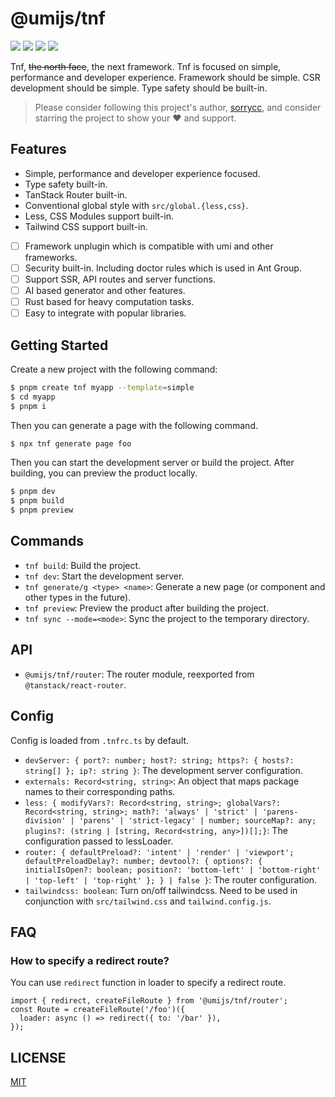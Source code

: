 # @umijs/tnf

[![](https://badgen.net/npm/v/@umijs/tnf)](https://www.npmjs.com/package/@umijs/tnf)
[![](https://badgen.net/npm/dm/@umijs/tnf)](https://www.npmjs.com/package/@umijs/tnf)
[![](https://github.com/umijs/tnf/actions/workflows/ci.yml/badge.svg)](https://github.com/umijs/tnf/actions/workflows/ci.yml)
[![](https://badgen.net/npm/license/umi)](https://www.npmjs.com/package/@umijs/tnf)

Tnf, ~~the north face~~, the next framework. Tnf is focused on simple, performance and developer experience. Framework should be simple. CSR development should be simple. Type safety should be built-in.

> Please consider following this project's author, [sorrycc](https://github.com/sorrycc), and consider starring the project to show your ❤️ and support.

## Features

- Simple, performance and developer experience focused.
- Type safety built-in.
- TanStack Router built-in.
- Conventional global style with `src/global.{less,css}`.
- Less, CSS Modules support built-in.
- Tailwind CSS support built-in.
- [ ] Framework unplugin which is compatible with umi and other frameworks.
- [ ] Security built-in. Including doctor rules which is used in Ant Group.
- [ ] Support SSR, API routes and server functions.
- [ ] AI based generator and other features.
- [ ] Rust based for heavy computation tasks.
- [ ] Easy to integrate with popular libraries.

## Getting Started

Create a new project with the following command:

```bash
$ pnpm create tnf myapp --template=simple
$ cd myapp
$ pnpm i
```

Then you can generate a page with the following command.

```bash
$ npx tnf generate page foo
```

Then you can start the development server or build the project. After building, you can preview the product locally.

```bash
$ pnpm dev
$ pnpm build
$ pnpm preview
```

## Commands

- `tnf build`: Build the project.
- `tnf dev`: Start the development server.
- `tnf generate/g <type> <name>`: Generate a new page (or component and other types in the future).
- `tnf preview`: Preview the product after building the project.
- `tnf sync --mode=<mode>`: Sync the project to the temporary directory.

## API

- `@umijs/tnf/router`: The router module, reexported from `@tanstack/react-router`.

## Config

Config is loaded from `.tnfrc.ts` by default.

- `devServer: { port?: number; host?: string; https?: { hosts?: string[] }; ip?: string }`: The development server configuration.
- `externals: Record<string, string>`: An object that maps package names to their corresponding paths.
- `less: { modifyVars?: Record<string, string>; globalVars?: Record<string, string>; math?: 'always' | 'strict' | 'parens-division' | 'parens' | 'strict-legacy' | number; sourceMap?: any; plugins?: (string | [string, Record<string, any>])[];}`: The configuration passed to lessLoader.
- `router: { defaultPreload?: 'intent' | 'render' | 'viewport'; defaultPreloadDelay?: number; devtool?: { options?: { initialIsOpen?: boolean; position?: 'bottom-left' | 'bottom-right' | 'top-left' | 'top-right' }; } | false }`: The router configuration.
- `tailwindcss: boolean`: Turn on/off tailwindcss. Need to be used in conjunction with `src/tailwind.css` and `tailwind.config.js`.

## FAQ

### How to specify a redirect route?

You can use `redirect` function in loader to specify a redirect route.

```tsx
import { redirect, createFileRoute } from '@umijs/tnf/router';
const Route = createFileRoute('/foo')({
  loader: async () => redirect({ to: '/bar' }),
});
```

## LICENSE

[MIT](LICENSE)
